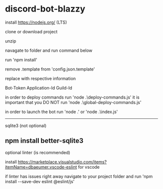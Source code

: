 # discord-bot-blazzy

install https://nodejs.org/ (LTS)

clone or download project

unzip

navagate to folder and run command below

run 'npm install'

remove .template from 'config.json.template'

replace with respective information

Bot-Token
Application-Id
Guild-Id

in order to deploy commands run 'node .\deploy-commands.js' it is important that you DO NOT run 'node .\global-deploy-commands.js'

in order to launch the bot run 'node .' or 'node .\index.js'

--------------------
sqlite3 (not optional)

npm install better-sqlite3
--------------------
optional linter (is recommended)

install https://marketplace.visualstudio.com/items?itemName=dbaeumer.vscode-eslint for vscode

if linter has issues right away navigate to your project folder and run 'npm install --save-dev eslint @eslint/js'